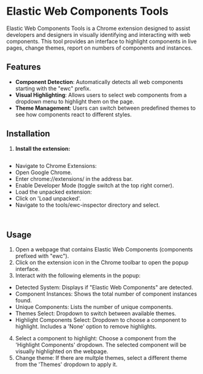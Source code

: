 # Elastic Web Components Tools

 Elastic Web Components Tools is a Chrome extension designed to assist developers and designers in visually identifying and interacting with web components. This tool provides an interface to highlight components in live pages, change themes, report on numbers of components and instances.

## Features

- **Component Detection**: Automatically detects all web components starting with the "ewc" prefix.
- **Visual Highlighting**: Allows users to select web components from a dropdown menu to highlight them on the page.
- **Theme Management**: Users can switch between predefined themes to see how components react to different styles.

## Installation

1. **Install the extension:**
   ```bash
- Navigate to Chrome Extensions:
- Open Google Chrome.
- Enter chrome://extensions/ in the address bar.
- Enable Developer Mode (toggle switch at the top right corner).
- Load the unpacked extension:
- Click on 'Load unpacked'.
- Navigate to the tools/ewc-inspector directory and select.
    ```


## Usage

1. Open a webpage that contains Elastic Web Components (components prefixed with "ewc").
2. Click on the extension icon in the Chrome toolbar to open the popup interface.
3. Interact with the following elements in the popup:
 - Detected System: Displays if "Elastic Web Components" are detected.
 - Component Instances: Shows the total number of component instances found.
 - Unique Components: Lists the number of unique components.
 - Themes Select: Dropdown to switch between available themes.
 - Highlight Components Select: Dropdown to choose a component to highlight. Includes a 'None' option to remove highlights.
4. Select a component to highlight: Choose a component from the 'Highlight Components' dropdown. The selected component will be visually highlighted on the webpage.
5. Change theme: If there are multple themes, select a different theme from the 'Themes' dropdown to apply it.